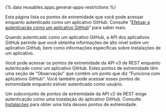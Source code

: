 {% data reusables.apps.general-apps-restrictions %}

Esta página lista os pontos de extremidade que você pode acessar enquanto autenticado como um aplicativo GitHub. Consulte "[Efetuar a autenticação como um aplicativo GitHub](/apps/building-github-apps/authenticating-with-github-apps/#authenticating-as-a-github-app)" para saber mais.

Quando autenticado como um aplicativo GitHub, a API dos aplicativos GitHub permite que você obtenha informações de alto nível sobre um aplicativo GitHub, bem como informações específicas sobre instalações de um aplicativo.

Você pode acessar os pontos de extremidade da API v3 de REST enquanto autenticado como um aplicativo GitHub. Estes pontos de extremidade têm uma seção de "Observação" que contém um ponto que diz "Funciona com aplicativos GitHub". Você também pode acessar esses pontos de extremidade enquanto estiver autenticado como usuário.

Um subconjunto de pontos de extremidade da API v2 de REST exige autenticação como uma instalação do aplicativo GitHub. Consulte [Instalações](/rest/reference/apps#installations) para obter uma lista desses pontos de extremidade.